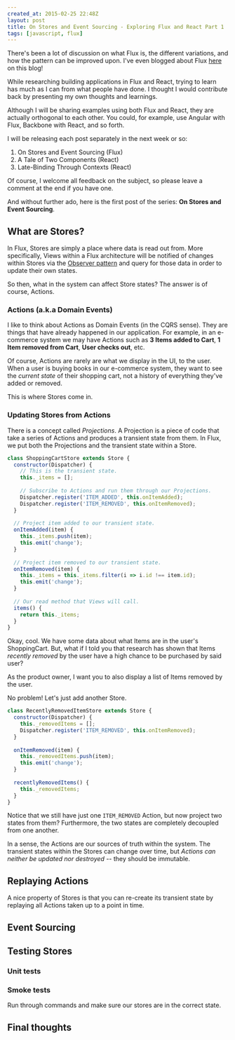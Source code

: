```yaml
---
created_at: 2015-02-25 22:48Z
layout: post
title: On Stores and Event Sourcing - Exploring Flux and React Part 1
tags: [javascript, flux]
---
```


There's been a lot of discussion on what Flux is, the different variations, and
how the pattern can be improved upon.  I've even blogged about Flux
[here](http://jaysoo.ca/2015/02/06/what-the-flux/) on this blog!

While researching 
building applications in Flux and React, trying to learn has much as I can from
what people have done. I thought I would contribute back by presenting my own thoughts and
learnings.

Although I will be sharing examples using both Flux and React, they are actually
orthogonal to each other. You could, for example, use Angular with Flux, Backbone with React, and so forth.

I will be releasing each post separately in the next week or so:

1. On Stores and Event Sourcing (Flux)
2. A Tale of Two Components (React)
3. Late-Binding Through Contexts (React)

Of course, I welcome all feedback on the subject, so please leave a comment at the end if you have one.

And without further ado, here is the first post of the series: **On Stores and Event Sourcing**.

## What are Stores?

In Flux, Stores are simply a place where data is read out from. More specifically,
Views within a Flux architecture will be notified of changes within Stores via
the [Observer pattern](http://en.wikipedia.org/wiki/Observer_pattern) and query
for those data in order to update their own states.

So then, what in the system can affect Store states? The answer is of course, Actions.

### Actions (a.k.a Domain Events)

I like to think about Actions as Domain Events (in the CQRS sense). They are
things that have already happened in our application. For example, in an
e-commerce system we may have Actions such as **3 Items added to Cart**,
  **1 Item removed from Cart**, **User checks out**, etc.

Of course, Actions are rarely are what we display in the UI, to the user. When
a user is buying books in our e-commerce system, they want to see the *current state*
of their shopping cart, not a history of everything they've added or removed.

This is where Stores come in.

### Updating Stores from Actions

There is a concept called *Projections*. A Projection is a piece of code that
take a series of Actions and produces a transient state from them. In Flux, we
put both the Projections and the transient state within a Store.

```js
class ShoppingCartStore extends Store {
  constructor(Dispatcher) {
    // This is the transient state.
    this._items = [];
    
    // Subscribe to Actions and run them through our Projections.
    Dispatcher.register('ITEM_ADDED', this.onItemAdded);
    Dispatcher.register('ITEM_REMOVED', this.onItemRemoved);
  }
  
  // Project item added to our transient state.
  onItemAdded(item) {
    this._items.push(item);
    this.emit('change');
  }
  
  // Project item removed to our transient state.
  onItemRemoved(item) {
    this._items = this._items.filter(i => i.id !== item.id);
    this.emit('change');
  }
  
  // Our read method that Views will call.
  items() {
    return this._items;
  }
}
```

Okay, cool. We have some data about what Items are in the user's ShoppingCart.
But, what if I told you that research has shown that Items *recently removed*
by the user have a high chance to be purchased by said user?

As the product owner, I want you to also display a list of Items removed by the user.

No problem! Let's just add another Store.

```js
class RecentlyRemovedItemStore extends Store {
  constructor(Dispatcher) {
    this._removedItems = [];
    Dispatcher.register('ITEM_REMOVED', this.onItemRemoved);
  }
  
  onItemRemoved(item) {
    this._removedItems.push(item);
    this.emit('change');
  }
  
  recentlyRemovedItems() {
    this._removedItems;
  }
}
```

Notice that we still have just one `ITEM_REMOVED` Action, but now project two states
from them? Furthermore, the two states are completely decoupled from one another.

In a sense, the Actions are our sources of truth within the system. The transient
states within the Stores can change over time, but *Actions can neither be
updated nor destroyed* -- they should be immutable.

## Replaying Actions

A nice property of Stores is that you can re-create its transient state by replaying
all Actions taken up to a point in time.

## Event Sourcing

## Testing Stores

### Unit tests

### Smoke tests

Run through commands and make sure our stores are in the correct state.

## Final thoughts

